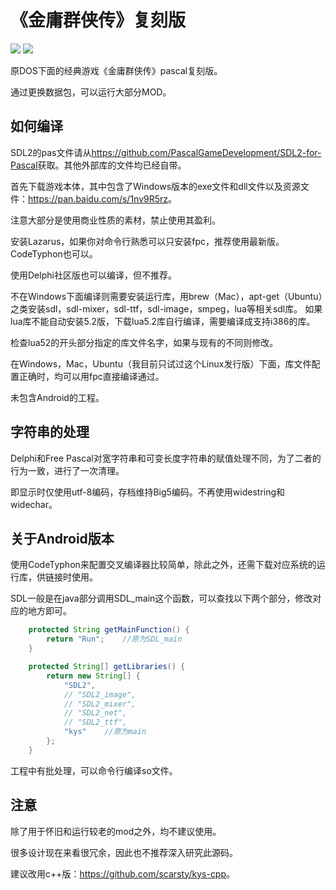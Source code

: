 # 《金庸群侠传》复刻版
<img src='https://raw.githubusercontent.com/scarsty/kys-pascal/master/open.png' />

<img src='https://raw.githubusercontent.com/scarsty/kys-pascal/master/2.png' />

原DOS下面的经典游戏《金庸群侠传》pascal复刻版。

通过更换数据包，可以运行大部分MOD。

## 如何编译
SDL2的pas文件请从<https://github.com/PascalGameDevelopment/SDL2-for-Pascal>获取。其他外部库的文件均已经自带。

首先下载游戏本体，其中包含了Windows版本的exe文件和dll文件以及资源文件：<https://pan.baidu.com/s/1nv9R5rz>。

注意大部分是使用商业性质的素材，禁止使用其盈利。

安装Lazarus，如果你对命令行熟悉可以只安装fpc，推荐使用最新版。CodeTyphon也可以。

使用Delphi社区版也可以编译，但不推荐。

不在Windows下面编译则需要安装运行库，用brew（Mac），apt-get（Ubuntu）之类安装sdl，sdl-mixer，sdl-ttf，sdl-image，smpeg，lua等相关sdl库。
如果lua库不能自动安装5.2版，下载lua5.2库自行编译，需要编译成支持i386的库。

检查lua52的开头部分指定的库文件名字，如果与现有的不同则修改。

在Windows，Mac，Ubuntu（我目前只试过这个Linux发行版）下面，库文件配置正确时，均可以用fpc直接编译通过。

未包含Android的工程。

## 字符串的处理

Delphi和Free Pascal对宽字符串和可变长度字符串的赋值处理不同，为了二者的行为一致，进行了一次清理。

即显示时仅使用utf-8编码，存档维持Big5编码。不再使用widestring和widechar。

## 关于Android版本

使用CodeTyphon来配置交叉编译器比较简单，除此之外，还需下载对应系统的运行库，供链接时使用。

SDL一般是在java部分调用SDL_main这个函数，可以查找以下两个部分，修改对应的地方即可。

```java
    protected String getMainFunction() {
        return "Run";    //原为SDL_main
    }

    protected String[] getLibraries() {
        return new String[] {
            "SDL2",
            // "SDL2_image",
            // "SDL2_mixer",
            // "SDL2_net",
            // "SDL2_ttf",
            "kys"    //原为main
        };
    }
```

工程中有批处理，可以命令行编译so文件。


## 注意

除了用于怀旧和运行较老的mod之外，均不建议使用。

很多设计现在来看很冗余，因此也不推荐深入研究此源码。

建议改用c++版：<https://github.com/scarsty/kys-cpp>。


